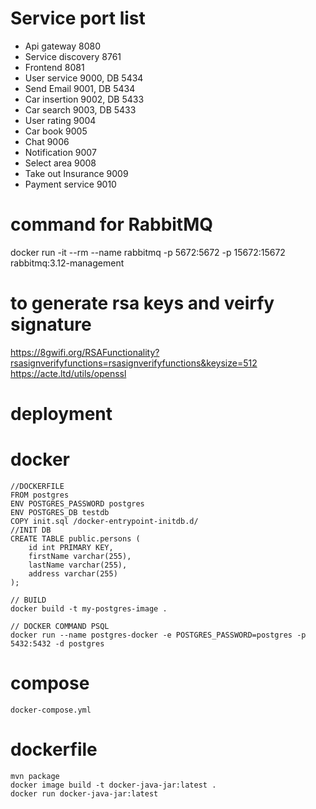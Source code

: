 # Service port list
- Api gateway 8080
- Service discovery 8761
- Frontend 8081
- User service 9000, DB 5434
- Send Email 9001, DB 5434
- Car insertion 9002, DB 5433
- Car search 9003, DB 5433
- User rating 9004
- Car book 9005
- Chat 9006
- Notification 9007
- Select area 9008
- Take out Insurance 9009
- Payment service 9010

# command for RabbitMQ
docker run -it --rm --name rabbitmq -p 5672:5672 -p 15672:15672 rabbitmq:3.12-management

# to generate rsa keys and veirfy signature
https://8gwifi.org/RSAFunctionality?rsasignverifyfunctions=rsasignverifyfunctions&keysize=512
https://acte.ltd/utils/openssl

# deployment
  # docker
    
    //DOCKERFILE
    FROM postgres 
    ENV POSTGRES_PASSWORD postgres 
    ENV POSTGRES_DB testdb 
    COPY init.sql /docker-entrypoint-initdb.d/
    //INIT DB
    CREATE TABLE public.persons (
        id int PRIMARY KEY,
        firstName varchar(255),
        lastName varchar(255),
        address varchar(255)
    );
    
    // BUILD
    docker build -t my-postgres-image .
    
    // DOCKER COMMAND PSQL
    docker run --name postgres-docker -e POSTGRES_PASSWORD=postgres -p 5432:5432 -d postgres
  # compose
    docker-compose.yml
  # dockerfile
    mvn package
    docker image build -t docker-java-jar:latest .
    docker run docker-java-jar:latest
